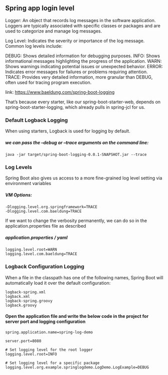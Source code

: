 ## Spring app login level

Logger:
An object that records log messages in the software application.
Loggers are typically associated with specific classes or packages and are used to categorize and manage log messages.

Log Level:
Indicates the severity or importance of the log message. Common log levels include:

DEBUG: Shows detailed information for debugging purposes.
INFO: Shows informational messages highlighting the progress of the application.
WARN: Shows warnings indicating potential issues or unexpected behavior.
ERROR: Indicates error messages for failures or problems requiring attention.
TRACE: Provides very detailed information, more granular than DEBUG, often used for tracing program execution.

link: https://www.baeldung.com/spring-boot-logging

That’s because every starter, like our spring-boot-starter-web, depends on spring-boot-starter-logging, which already
pulls in spring-jcl for us.

### Default Logback Logging

When using starters, Logback is used for logging by default.

##### we can pass the –debug or –trace arguments on the command line:

```
java -jar target/spring-boot-logging-0.0.1-SNAPSHOT.jar --trace
```

### Log Levels

Spring Boot also gives us access to a more fine-grained log level setting via environment variables

##### VM Options:

```
-Dlogging.level.org.springframework=TRACE 
-Dlogging.level.com.baeldung=TRACE
```

If we want to change the verbosity permanently, we can do so in the application.properties file as described

##### application.properties / yaml

```
logging.level.root=WARN
logging.level.com.baeldung=TRACE
```

### Logback Configuration Logging

When a file in the classpath has one of the following names, Spring Boot will automatically load it over the default
configuration:

```
logback-spring.xml
logback.xml
logback-spring.groovy
logback.groovy
```

#### Open the application file and write the below code in the project for server port and logging configuration

```
spring.application.name=spring-log-demo

server.port=8080

# Set logging level for the root logger
logging.level.root=INFO

# Set logging level for a specific package
logging.level.org.example.springlogdemo.LogDemo.LogExample=DEBUG
```

